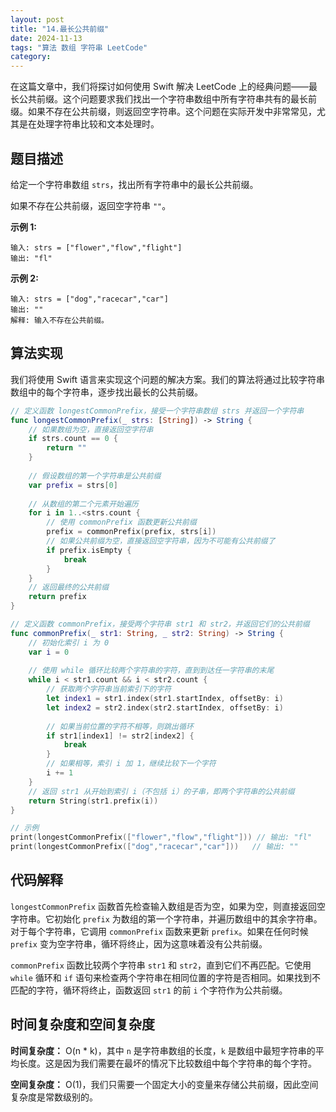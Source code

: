 ```yaml
---
layout: post
title: "14.最长公共前缀"
date: 2024-11-13
tags: "算法 数组 字符串 LeetCode"
category: 
---
```


在这篇文章中，我们将探讨如何使用 Swift 解决 LeetCode 上的经典问题——最长公共前缀。这个问题要求我们找出一个字符串数组中所有字符串共有的最长前缀。如果不存在公共前缀，则返回空字符串。这个问题在实际开发中非常常见，尤其是在处理字符串比较和文本处理时。

## 题目描述

给定一个字符串数组 `strs`，找出所有字符串中的最长公共前缀。

如果不存在公共前缀，返回空字符串 `""`。

**示例 1:**

```
输入: strs = ["flower","flow","flight"]
输出: "fl"
```

**示例 2:**

```
输入: strs = ["dog","racecar","car"]
输出: ""
解释: 输入不存在公共前缀。
```

## 算法实现

我们将使用 Swift 语言来实现这个问题的解决方案。我们的算法将通过比较字符串数组中的每个字符串，逐步找出最长的公共前缀。

```swift
// 定义函数 longestCommonPrefix，接受一个字符串数组 strs 并返回一个字符串
func longestCommonPrefix(_ strs: [String]) -> String {
    // 如果数组为空，直接返回空字符串
    if strs.count == 0 {
        return ""
    }
    
    // 假设数组的第一个字符串是公共前缀
    var prefix = strs[0]
    
    // 从数组的第二个元素开始遍历
    for i in 1..<strs.count {
        // 使用 commonPrefix 函数更新公共前缀
        prefix = commonPrefix(prefix, strs[i])
        // 如果公共前缀为空，直接返回空字符串，因为不可能有公共前缀了
        if prefix.isEmpty {
            break
        }
    }
    // 返回最终的公共前缀
    return prefix
}

// 定义函数 commonPrefix，接受两个字符串 str1 和 str2，并返回它们的公共前缀
func commonPrefix(_ str1: String, _ str2: String) -> String {
    // 初始化索引 i 为 0
    var i = 0
    
    // 使用 while 循环比较两个字符串的字符，直到到达任一字符串的末尾
    while i < str1.count && i < str2.count {
        // 获取两个字符串当前索引下的字符
        let index1 = str1.index(str1.startIndex, offsetBy: i)
        let index2 = str2.index(str2.startIndex, offsetBy: i)
        
        // 如果当前位置的字符不相等，则跳出循环
        if str1[index1] != str2[index2] {
            break
        }
        // 如果相等，索引 i 加 1，继续比较下一个字符
        i += 1
    }
    // 返回 str1 从开始到索引 i（不包括 i）的子串，即两个字符串的公共前缀
    return String(str1.prefix(i))
}

// 示例
print(longestCommonPrefix(["flower","flow","flight"])) // 输出: "fl"
print(longestCommonPrefix(["dog","racecar","car"]))   // 输出: ""
```

## 代码解释

`longestCommonPrefix` 函数首先检查输入数组是否为空，如果为空，则直接返回空字符串。它初始化 `prefix` 为数组的第一个字符串，并遍历数组中的其余字符串。对于每个字符串，它调用 `commonPrefix` 函数来更新 `prefix`。如果在任何时候 `prefix` 变为空字符串，循环将终止，因为这意味着没有公共前缀。

`commonPrefix` 函数比较两个字符串 `str1` 和 `str2`，直到它们不再匹配。它使用 `while` 循环和 `if` 语句来检查两个字符串在相同位置的字符是否相同。如果找到不匹配的字符，循环将终止，函数返回 `str1` 的前 `i` 个字符作为公共前缀。

## 时间复杂度和空间复杂度

**时间复杂度：** O(n * k)，其中 `n` 是字符串数组的长度，`k` 是数组中最短字符串的平均长度。这是因为我们需要在最坏的情况下比较数组中每个字符串的每个字符。

**空间复杂度：** O(1)，我们只需要一个固定大小的变量来存储公共前缀，因此空间复杂度是常数级别的。

